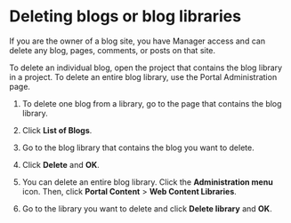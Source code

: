 # Deleting blogs or blog libraries

If you are the owner of a blog site, you have Manager access and can delete any blog, pages, comments, or posts on that site.

To delete an individual blog, open the project that contains the blog library in a project. To delete an entire blog library, use the Portal Administration page.

1.  To delete one blog from a library, go to the page that contains the blog library.

2.  Click **List of Blogs**.

3.  Go to the blog library that contains the blog you want to delete.

4.  Click **Delete** and **OK**.

5.  You can delete an entire blog library. Click the **Administration menu** icon. Then, click **Portal Content** \> **Web Content Libraries**.

6.  Go to the library you want to delete and click **Delete library** and **OK**.


